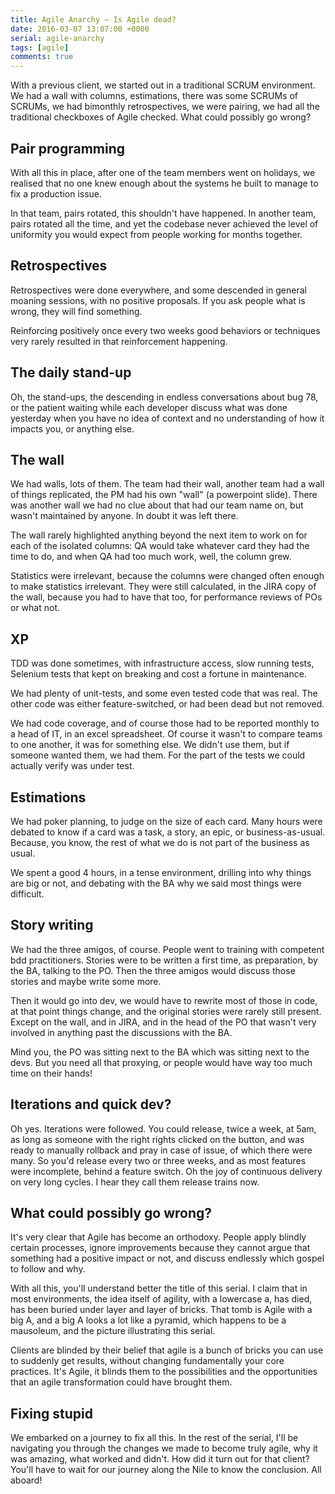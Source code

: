 ```yaml
---
title: Agile Anarchy – Is Agile dead?
date: 2016-03-07 13:07:00 +0000
serial: agile-anarchy
tags: [agile]
comments: true
---
```

With a previous client, we started out in a traditional SCRUM environment. We had a wall with columns, estimations, there was some SCRUMs of SCRUMs, we had bimonthly retrospectives, we were pairing, we had all the traditional checkboxes of Agile checked. What could possibly go wrong?

## Pair programming

With all this in place, after one of the team members went on holidays, we realised that no one knew enough about the systems he built to manage to fix a production issue.

In that team, pairs rotated, this shouldn't have happened. In another team, pairs rotated all the time, and yet the codebase never achieved the level of uniformity you would expect from people working for months together.

## Retrospectives

Retrospectives were done everywhere, and some descended in general moaning sessions, with no positive proposals. If you ask people what is wrong, they will find something.

Reinforcing positively once every two weeks good behaviors or techniques very rarely resulted in that reinforcement happening.

## The daily stand-up

Oh, the stand-ups, the descending in endless conversations about bug 78, or the patient waiting while each developer discuss what was done yesterday when you have no idea of context and no understanding of how it impacts you, or anything else.

## The wall

We had walls, lots of them. The team had their wall, another team had a wall of things replicated, the PM had his own "wall" (a powerpoint slide). There was another wall we had no clue about that had our team name on, but wasn't maintained by anyone. In doubt it was left there.

The wall rarely highlighted anything beyond the next item to work on for each of the isolated columns: QA would take whatever card they had the time to do, and when QA had too much work, well, the column grew.

Statistics were irrelevant, because the columns were changed often enough to make statistics irrelevant. They were still calculated, in the JIRA copy of the wall, because you had to have that too, for performance reviews of POs or what not.

## XP

TDD was done sometimes, with infrastructure access, slow running tests, Selenium tests that kept on breaking and cost a fortune in maintenance.

We had plenty of unit-tests, and some even tested code that was real. The other code was either feature-switched, or had been dead but not removed.

We had code coverage, and of course those had to be reported monthly to a head of IT, in an excel spreadsheet. Of course it wasn't to compare teams to one another, it was for something else. We didn't use them, but if someone wanted them, we had them. For the part of the tests we could actually verify was under test.

## Estimations

We had poker planning, to judge on the size of each card. Many hours were debated to know if a card was a task, a story, an epic, or business-as-usual. Because, you know, the rest of what we do is not part of the business as usual.

We spent a good 4 hours, in a tense environment, drilling into why things are big or not, and debating with the BA why we said most things were difficult.

## Story writing

We had the three amigos, of course. People went to training with competent bdd practitioners. Stories were to be written a first time, as preparation, by the BA, talking to the PO. Then the three amigos would discuss those stories and maybe write some more.

Then it would go into dev, we would have to rewrite most of those in code, at that point things change, and the original stories were rarely still present. Except on the wall, and in JIRA, and in the head of the PO that wasn't very involved in anything past the discussions with the BA.

Mind you, the PO was sitting next to the BA which was sitting next to the devs. But you need all that proxying, or people would have way too much time on their hands!

## Iterations and quick dev?

Oh yes. Iterations were followed. You could release, twice a week, at 5am, as long as someone with the right rights clicked on the button, and was ready to manually rollback and pray in case of issue, of which there were many. So you'd release every two or three weeks, and as most features were incomplete, behind a feature switch. Oh the joy of continuous delivery on very long cycles. I hear they call them release trains now.

## What could possibly go wrong?

It's very clear that Agile has become an orthodoxy. People apply blindly certain processes, ignore improvements because they cannot argue that something had a positive impact or not, and discuss endlessly which gospel to follow and why.

With all this, you'll understand better the title of this serial. I claim that in most environments, the idea itself of agility, with a lowercase a, has died, has been buried under layer and layer of bricks. That tomb is Agile with a big A, and a big A looks a lot like a pyramid, which happens to be a mausoleum, and the picture illustrating this serial.

Clients are blinded by their belief that agile is a bunch of bricks you can use to suddenly get results, without changing fundamentally your core practices. It's Agile, it blinds them to the possibilities and the opportunities that an agile transformation could have brought them.

## Fixing stupid

We embarked on a journey to fix all this. In the rest of the serial, I'll be navigating you through the changes we made to become truly agile, why it was amazing, what worked and didn't. How did it turn out for that client? You'll have to wait for our journey along the Nile to know the conclusion. All aboard!

